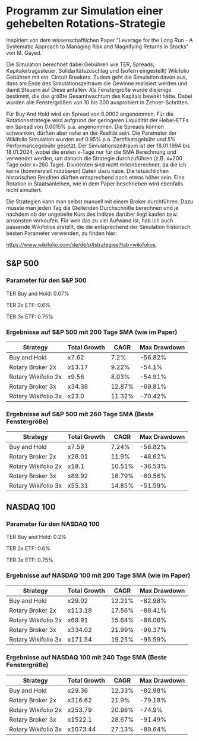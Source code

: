 # Programm zur Simulation einer gehebelten Rotations-Strategie
Inspiriert von dem wissenschaftlichen Paper "Leverage for the Long Run - A Systematic Approach to Managing Risk and Magnifying Returns in Stocks" von M. Gayed.

Die Simulation berechnet dabei Gebühren wie TER, Spreads, Kapitalertragssteuer, Solidaritätszuschlag und (sofern eingestellt) Wikifolio Gebühren mit ein.
Circuit Breakers. Zudem geht die Simulation davon aus, dass am Ende des Simulationszeitraum die Gewinne realisiert werden und damit Steuern auf Diese anfallen.
Als Fenstergröße wurde diejenige bestimmt, die das größte Gesamtwachtum des Kapitals bewirkt hätte. Dabei wurden alle Fenstergrößen von 10 bis 300 ausprobiert in Zehner-Schritten.

Für Buy And Hold wird ein Spread von 0.0002 angenommen.
Für die Rotationsstrategie wird aufgrund der geringeren Liquidität der Hebel-ETFs ein Spread von 0.0015% p.a. angenommen. Die Spreads können schwanken, dürften aber nahe an der Realität sein.
Die Parameter der Wikifolio Simulation wurden auf 0.95% p.a. Zertifikatsgebühr und 5% Performancegebühr gesetzt.
Der Simulationszeitraum ist der 18.01.1994 bis 18.01.2024, wobei die ersten x-Tage nur für die SMA Berechnung und verwendet werden, um danach die Strategie durchzuführen (z.B. x=200 Tage oder x=260 Tage).
Dividenten sind nicht miteinberechnet, da die ich keine (kommerziell nutzbaren) Daten dazu habe. Die tatsächlichen historischen Renditen dürften entsprechend noch etwas höher sein.
Eine Rotation in Staatsanleihen, wie in dem Paper beschrieben wird ebenfalls nicht simuliert.

Die Strategien kann man selbst manuell mit einem Broker durchführen. Dazu müsste man jeden Tag die Gleitenden Durchschnitte berechnen und je nachdem ob der ungebelte Kurs des Indizes darüber liegt kaufen bzw. ansonsten verkaufen. Für wen das zu viel Aufwand ist, hab ich auch passende Wikifolios erstellt, die die entsprechend der Simulation historisch besten Parameter verwenden, zu finden hier:

https://www.wikifolio.com/de/de/p/lstrategies?tab=wikifolios.

## S&P 500
### Parameter für den S&P 500
TER Buy and Hold: 0.07%

TER 2x ETF: 0.6%

TER 3x ETF: 0.75%

### Ergebnisse auf S&P 500 mit 200 Tage SMA (wie im Paper)
| Strategy                   | Total Growth    | CAGR  | Max Drawdown  |
| -------------------------- | --------- | ----- | ------------- |
| Buy and Hold               | x7.62     | 7.2%  | -56.82%       |
| Rotary Broker 2x           | x13.17    | 9.22% | -54.1%        |
| Rotary Wikifolio 2x        | x9.56     | 8.03% | -54.91%       |
| Rotary Broker 3x           | x34.38    | 12.87%| -69.81%       |
| Rotary Wikifolio 3x        | x23.0     | 11.32%| -70.42%       |


### Ergebnisse auf S&P 500 mit 260 Tage SMA (Beste Fenstergröße)
| Strategy                | Total Growth   | CAGR   | Max Drawdown   |
|-------------------------|----------|--------|----------------|
| Buy and Hold            | x7.59    | 7.24%  | -56.82%        |
| Rotary Broker 2x        | x26.01   | 11.9%  | -48.62%        |
| Rotary Wikifolio 2x     | x18.1    | 10.51% | -36.53%        |
| Rotary Broker 3x        | x89.92   | 16.79% | -60.56%        |
| Rotary Wikifolio 3x     | x55.31   | 14.85% | -51.59%        |


## NASDAQ 100
### Parameter für den NASDAQ 100
TER Buy and Hold: 0.2%

TER 2x ETF: 0.6%

TER 3x ETF: 0.75%

### Ergebnisse auf NASDAQ 100 mit 200 Tage SMA (wie im Paper)
| Strategy                   | Total Growth   | CAGR    | Max Drawdown |
| -------------------------- | -------- | ------- | ------------ |
| Buy and Hold               | x29.02   | 12.21%  | -82.98%      |
| Rotary Broker 2x           | x113.18  | 17.56%  | -88.41%      |
| Rotary Wikifolio 2x        | x69.91   | 15.64%  | -86.06%      |
| Rotary Broker 3x           | x334.02  | 21.99%  | -96.37%      |
| Rotary Wikifolio 3x        | x171.54  | 19.25%  | -95.59%      |


### Ergebnisse auf NASDAQ 100 mit 240 Tage SMA (Beste Fenstergröße)
| Strategy                    | Total Growth    | CAGR   | Max Drawdown   |
|-----------------------------|-----------|--------|----------------|
| Buy and Hold                | x29.36    | 12.33% | -82.98%        |
| Rotary Broker 2x            | x316.62   | 21.9%  | -79.18%        |
| Rotary Wikifolio 2x         | x253.79   | 20.98% | -74.9%         |
| Rotary Broker 3x            | x1522.1   | 28.67% | -91.49%        |
| Rotary Wikifolio 3x         | x1073.44  | 27.13% | -89.64%        |

